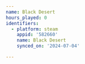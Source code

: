 ```yaml
---
name: Black Desert
hours_played: 0
identifiers:
  - platform: steam
    appid: '582660'
    name: Black Desert
    synced_on: '2024-07-04'

---
```

